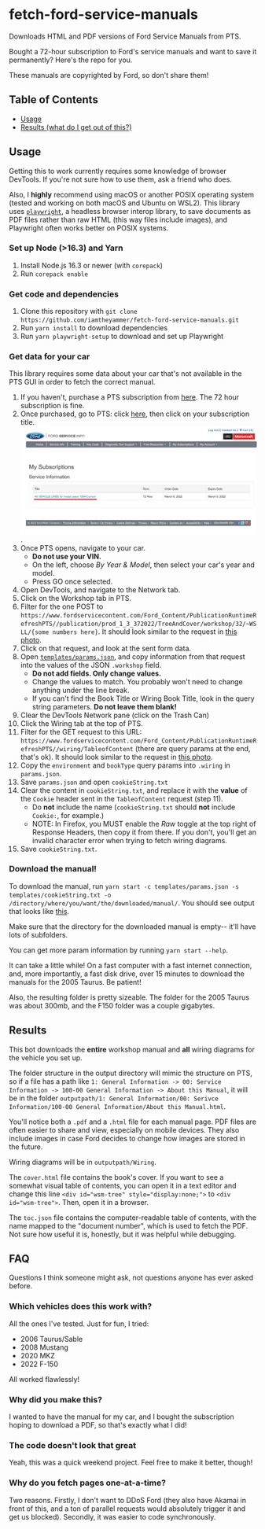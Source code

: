 # fetch-ford-service-manuals

 Downloads HTML and PDF versions of Ford Service Manuals from PTS.

Bought a 72-hour subscription to Ford's service manuals and want to save it permanently?
Here's the repo for you.

These manuals are copyrighted by Ford, so don't share them!

## Table of Contents

- [Usage](#Usage)
- [Results (what do I get out of this?)](#results)

## Usage

Getting this to work currently requires some knowledge of browser DevTools.
If you're not sure how to use them, ask a friend who does.

Also, I **highly** recommend using macOS or another POSIX operating system (tested and working on both macOS and Ubuntu on WSL2).
This library uses [`playwright`](https://github.com/microsoft/playwright), a headless browser interop library, to save documents
as PDF files rather than raw HTML (this way files include images), and Playwright often works better on POSIX systems.

### Set up Node (>16.3) and Yarn

1. Install Node.js 16.3 or newer (with `corepack`)
2. Run `corepack enable`

### Get code and dependencies

1. Clone this repository with `git clone https://github.com/iamtheyammer/fetch-ford-service-manuals.git`
2. Run `yarn install` to download dependencies
3. Run `yarn playwright-setup` to download and set up Playwright

### Get data for your car

This library requires some data about your car that's not available in the PTS GUI in order to fetch the correct manual.

1. If you haven't, purchase a PTS subscription from [here](https://www.motorcraftservice.com/Purchase/ViewProduct). The 72 hour subscription is fine.
2. Once purchased, go to PTS: click [here](https://www.motorcraftservice.com/MySubscriptions), then click on your subscription title. ![how to open PTS](img/open-pts.png).
3. Once PTS opens, navigate to your car.
    - **Do not use your VIN.**
    - On the left, choose *By Year & Model*, then select your car's year and model.
    - Press GO once selected.
4. Open DevTools, and navigate to the Network tab.
5. Click on the Workshop tab in PTS.
6. Filter for the one POST to `https://www.fordservicecontent.com/Ford_Content/PublicationRuntimeRefreshPTS//publication/prod_1_3_372022/TreeAndCover/workshop/32/~WSLL/{some numbers here}`. It should look similar to the request in [this photo](img/workshop-request.png).
7. Click on that request, and look at the sent form data.
8. Open [`templates/params.json`](templates/params.json), and copy information from that request into the values of the JSON `.workshop` field.
    - **Do not add fields. Only change values.**
    - Change the values to match. You probably won't need to change anything under the line break.
    - If you can't find the Book Title or Wiring Book Title, look in the query string parameters. **Do not leave them blank!**
9. Clear the DevTools Network pane (click on the Trash Can)
10. Click the Wiring tab at the top of PTS.
11. Filter for the GET request to this URL: `https://www.fordservicecontent.com/Ford_Content/PublicationRuntimeRefreshPTS//wiring/TableofContent` (there are query params at the end, that's ok). It should look similar to the request in [this photo](img/wiring-request.png).
12. Copy the `environment` and `bookType` query params into `.wiring` in `params.json`.
13. Save `params.json` and open `cookieString.txt`
14. Clear the content in `cookieString.txt`, and replace it with the **value** of the `Cookie` header sent in the `TableofContent` request (step 11).
    - Do **not** include the name (`cookieString.txt` should **not** include `Cookie:`, for example.)
    - NOTE: In Firefox, you MUST enable the *Raw* toggle at the top right of Response Headers, then copy it from there. If you don't, you'll get an invalid character error when trying to fetch wiring diagrams.
15. Save `cookieString.txt`.

### Download the manual!

To download the manual, run `yarn start -c templates/params.json -s templates/cookieString.txt -o /directory/where/you/want/the/downloaded/manual/`. You should see output that looks like [this](img/example-output.png).

Make sure that the directory for the downloaded manual is empty-- it'll have lots of subfolders.

You can get more param information by running `yarn start --help`.

It can take a little while! On a fast computer with a fast internet connection, and, more importantly, a fast disk drive, over 15 minutes to download the manuals for the 2005 Taurus. Be patient!

Also, the resulting folder is pretty sizeable. The folder for the 2005 Taurus was about 300mb, and the F150 folder was a couple gigabytes.

## Results

This bot downloads the **entire** workshop manual and **all** wiring diagrams for the vehicle you set up.

The folder structure in the output directory will mimic the structure on PTS, so if a file has a path like `1: General Information -> 00: Service Information -> 100-00 General Information -> About this Manual`, it will be in the folder `outputpath/1: General Information/00: Serivce Information/100-00 General Information/About this Manual.html`.

You'll notice both a `.pdf` and a `.html` file for each manual page. PDF files are often easier to share and view, especially on mobile devices. They also include images in case Ford decides to change how images are stored in the future.

Wiring diagrams will be in `outputpath/Wiring`.

The `cover.html` file contains the book's cover. If you want to see a somewhat visual table of contents, you can open it in a text editor and change this line `<div id="wsm-tree" style="display:none;">` to `<div id="wsm-tree">`. Then, open it in a browser.

The `toc.json` file contains the computer-readable table of contents, with the name mapped to the "document number", which is used to fetch the PDF. Not sure how useful it is, honestly, but it was helpful while debugging.

## FAQ

Questions I think someone might ask, not questions anyone has ever asked before.

### Which vehicles does this work with?

All the ones I've tested. Just for fun, I tried:

- 2006 Taurus/Sable
- 2008 Mustang
- 2020 MKZ
- 2022 F-150

All worked flawlessly!

### Why did you make this?

I wanted to have the manual for my car, and I bought the subscription hoping to download a PDF, so that's exactly what I did!

### The code doesn't look that great

Yeah, this was a quick weekend project. Feel free to make it better, though!

### Why do you fetch pages one-at-a-time?

Two reasons. Firstly, I don't want to DDoS Ford (they also have Akamai in front of this, and a ton of parallel requests would absolutely trigger it and get us blocked). Secondly, it was easier to code synchronously.